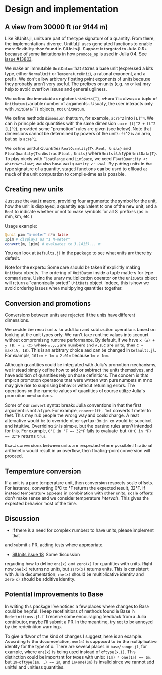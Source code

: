
<a id='Design-and-implementation-1'></a>

# Design and implementation


<a id='A-view-from-30000-ft-(or-9144-m)-1'></a>

## A view from 30000 ft (or 9144 m)


Like SIUnits.jl, units are part of the type signature of a quantity. From there, the implementations diverge. Unitful.jl uses generated functions to enable more flexibility than found in SIUnits.jl. Support is targeted to Julia 0.5+ because of some limitations in how `promote_op` is used in Julia 0.4. See [issue #13803](https://github.com/julialang/Julia/issues/13803).


We make an immutable `UnitDatum` that stores a base unit (expressed a bits type, either `NormalUnit` or `TemperatureUnit`), a rational exponent, and a prefix. We don't allow arbitrary floating point exponents of units because they probably aren't very useful. The prefixes on units (e.g. `nm` or `km`) may help to avoid overflow issues and general ugliness.


We define the immutable singleton `UnitData{T}`, where `T` is always a tuple of `UnitDatum` (variable number of arguments). Usually, the user interacts only with `UnitData{T}` objects, not `UnitDatum`.


We define methods `dimension` that turn, for example, `acre^2` into `[L]^4`. We can in principle add quantities with the same dimension (`acre [L]^2 + ft^2 [L]^2`), provided some "promotion" rules are given (see below). Note that dimensions cannot be determined by powers of the units: `ft^2` is an area, but so is `acre^1`.


We define unitful *Quantities* `RealQuantity{T<:Real, Units}` and `FloatQuantity{T<:AbstractFloat, Units}` where `Units` is a type `UnitData{T}`. To play nicely with `FloatRange` and `LinSpace`, we need `FloatQuantity <: AbstractFloat`; we also have `RealQuantity <: Real`. By putting units in the type signature of a quantity, staged functions can be used to offload as much of the unit computation to compile-time as is possible.


<a id='Creating-new-units-1'></a>

## Creating new units


Just use the `@unit` macro, providing four arguments: the symbol for the unit, how the unit is displayed, a quantity equivalent to one of the new unit, and a `Bool` to indicate whether or not to make symbols for all SI prefixes (as in mm, km, etc.)


Usage example:


```jl
@unit pim "π-meter" π*m false
1pim # displays as "1 π-meter"
convert(m, 1pim) # evaluates to 3.14159... m
```


You can look at `Defaults.jl` in the package to see what units are there by default.


Note for the experts: Some care should be taken if explicitly making `UnitData` objects. The ordering of `UnitDatum` inside a tuple matters for type comparisons. Using the unary multiplication operator on the `UnitData` object will return a "canonically sorted" `UnitData` object. Indeed, this is how we avoid ordering issues when multiplying quantities together.


<a id='Conversion-and-promotions-1'></a>

## Conversion and promotions


Conversions between units are rejected if the units have different dimensions.


We decide the result units for addition and subtraction operations based on looking at the unit types only. We can't take runtime values into account without compromising runtime performance. By default, if we have `x (A) + y (B) = z (C)` where `x,y,z` are numbers and `A,B,C` are units, then `C = max(1A, 1B)`. This is an arbitrary choice and can be changed in `Defaults.jl`. For example, `101cm + 1m = 2.01m` because `1m > 1cm`.


Although quantities could be integrated with Julia's promotion mechanisms, we instead simply define how to add or subtract the units themselves, and have addition of quantities rely on those definitions. The concern is that implicit promotion operations that were written with pure numbers in mind may give rise to surprising behavior without returning errors. The operations on the numeric values of quantities of course utilize Julia's promotion mechanisms.


Some of our `convert` syntax breaks Julia conventions in that the first argument is not a type. For example, `convert(ft, 1m)` converts 1 meter to feet. This may rub people the wrong way and could change. A neat alternative would be to override other syntax: `3m in cm` would be succinct and intuitive. Overriding `in` is simple, but the parsing rules aren't intended for this. For example, `0°C in °F == 32°F` fails to evaluate, but `(0°C in °F) == 32°F` returns `true`.


Exact conversions between units are respected where possible. If rational arithmetic would result in an overflow, then floating-point conversion will proceed.


<a id='Temperature-conversion-1'></a>

## Temperature conversion


If a unit is a pure temperature unit, then conversion respects scale offsets. For instance, converting 0°C to °F returns the expected result, 32°F. If instead temperature appears in combination with other units, scale offsets don't make sense and we consider temperature *intervals*. This gives the expected behavior most of the time.


<a id='Discussion-1'></a>

## Discussion


  * If there is a need for complex numbers to have units, please implement that


and submit a PR, adding tests where appropriate.


  * [SIUnits issue 18](https://github.com/Keno/SIUnits.jl/issues/18): Some discussion


regarding how to define `one(x)` and `zero(x)` for quantities with units. Right now `one(x)` returns no units, but `zero(x)` returns units. This is consistent with Julia documentation; `one(x)` should be multiplicative identity and `zero(x)` should be additive identity.


<a id='Potential-improvements-to-Base-1'></a>

## Potential improvements to Base


In writing this package I’ve noticed a few places where changes to Base could be helpful. I keep redefinitions of methods found in Base in `Redefinitions.jl`. If I receive some encouraging feedback from a Julia contributor, maybe I’ll submit a PR. In the meantime, try not to be annoyed by the redefinition warnings.


To give a flavor of the kind of changes I suggest, here is an example. According to the documentation, `one(x)` is supposed to be the multiplicative identity for the type of x. There are several places in `base/range.jl`, for example, where `one(x)` is being used instead of `oftype(x,1)`. This distinction could be important for types with units: `(1m) * one(1m) == 1m`, but `1m+oftype(1m, 1) == 2m`, and `1m+one(1m)` is invalid since we cannot add unitful and unitless quantities.

